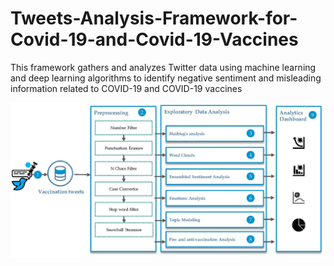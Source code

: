 # Tweets-Analysis-Framework-for-Covid-19-and-Covid-19-Vaccines
This framework gathers and analyzes Twitter data using machine learning and deep learning algorithms to identify negative sentiment and misleading information related to COVID-19 and COVID-19 vaccines

![Detailed view of the ensemble sentiment analysis framework](framework.jpg)